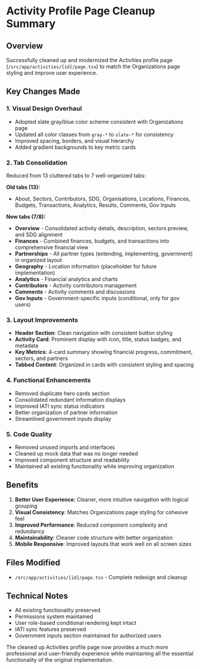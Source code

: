 # Activity Profile Page Cleanup Summary

## Overview
Successfully cleaned up and modernized the Activities profile page (`/src/app/activities/[id]/page.tsx`) to match the Organizations page styling and improve user experience.

## Key Changes Made

### 1. **Visual Design Overhaul**
- Adopted slate gray/blue color scheme consistent with Organizations page
- Updated all color classes from `gray-*` to `slate-*` for consistency
- Improved spacing, borders, and visual hierarchy
- Added gradient backgrounds to key metric cards

### 2. **Tab Consolidation** 
Reduced from 13 cluttered tabs to 7 well-organized tabs:

**Old tabs (13):**
- About, Sectors, Contributors, SDG, Organisations, Locations, Finances, Budgets, Transactions, Analytics, Results, Comments, Gov Inputs

**New tabs (7/8):**
- **Overview** - Consolidated activity details, description, sectors preview, and SDG alignment
- **Finances** - Combined finances, budgets, and transactions into comprehensive financial view
- **Partnerships** - All partner types (extending, implementing, government) in organized layout
- **Geography** - Location information (placeholder for future implementation)
- **Analytics** - Financial analytics and charts
- **Contributors** - Activity contributors management
- **Comments** - Activity comments and discussions
- **Gov Inputs** - Government-specific inputs (conditional, only for gov users)

### 3. **Layout Improvements**
- **Header Section**: Clean navigation with consistent button styling
- **Activity Card**: Prominent display with icon, title, status badges, and metadata
- **Key Metrics**: 4-card summary showing financial progress, commitment, sectors, and partners
- **Tabbed Content**: Organized in cards with consistent styling and spacing

### 4. **Functional Enhancements**
- Removed duplicate hero cards section
- Consolidated redundant information displays
- Improved IATI sync status indicators
- Better organization of partner information
- Streamlined government inputs display

### 5. **Code Quality**
- Removed unused imports and interfaces
- Cleaned up mock data that was no longer needed
- Improved component structure and readability
- Maintained all existing functionality while improving organization

## Benefits

1. **Better User Experience**: Cleaner, more intuitive navigation with logical grouping
2. **Visual Consistency**: Matches Organizations page styling for cohesive feel
3. **Improved Performance**: Reduced component complexity and redundancy
4. **Maintainability**: Cleaner code structure with better organization
5. **Mobile Responsive**: Improved layouts that work well on all screen sizes

## Files Modified
- `/src/app/activities/[id]/page.tsx` - Complete redesign and cleanup

## Technical Notes
- All existing functionality preserved
- Permissions system maintained
- User role-based conditional rendering kept intact
- IATI sync features preserved
- Government inputs section maintained for authorized users

The cleaned up Activities profile page now provides a much more professional and user-friendly experience while maintaining all the essential functionality of the original implementation.